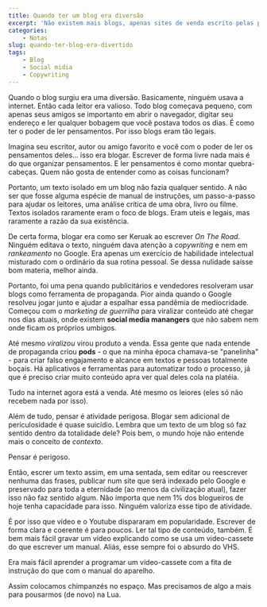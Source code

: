 ```yaml
---
title: Quando ter um blog era diversão
excerpt: 'Não existem mais blogs, apenas sites de venda escrito pelas pessoas mais incompetentes da internet.'
categories:
    - Notas
slug: quando-ter-blog-era-divertido
tags:
    - Blog
    - Social midia
    - Copywriting
---
```

Quando o blog surgiu era uma diversão. Basicamente, ninguém usava a internet. Então cada leitor era valioso. Todo blog começava pequeno, com apenas seus amigos se importanto em abrir o navegador, digitar seu endereço e ler qualquer bobagem que você postava todos os dias. É como ter o poder de ler pensamentos. Por isso blogs eram tão legais.

Imagina seu escritor, autor ou amigo favorito e você com o poder de ler os pensamentos deles... isso era blogar. Escrever de forma livre nada mais é do que organizar pensamentos. E ler pensamentos é como montar quebra-cabeças. Quem não gosta de entender como as coisas funcionam?

Portanto, um texto isolado em um blog não fazia qualquer sentido. A não ser que fosse alguma espécie de manual de instruções, um passo-a-passo para ajudar os leitores, uma análise crítica de uma obra, livro ou filme. Textos isolados raramente eram o foco de blogs. Eram uteis e legais, mas raramente a razão da sua existência. 

De certa forma, blogar era como ser Keruak ao escrever *On The Road*. Ninguém editava o texto, ninguém dava atenção a *copywriting* e nem em *rankeamento* no Google. Era apenas um exercício de habilidade intelectual misturado com o ordinário da sua rotina pessoal. Se dessa nulidade saísse bom materia, melhor ainda. 

Portanto, foi uma pena quando publicitários e vendedores resolveram usar blogs como ferramenta de propaganda. Pior ainda quando o Google resolveu jogar junto e ajudar a espalhar essa pandêmia de mediocridade. Começou com o *marketing de guerrilha* para viralizar conteúdo até chegar nos dias atuais, onde existem **social media manangers** que não sabem nem onde ficam os próprios umbigos.

Até mesmo *viralizou* virou produto a venda. Essa gente que nada entende de propaganda criou **pods** - o que na minha época chamava-se "panelinha" - para criar falso engajamento e alcance em textos e pessoas totalmente boçais. Há aplicativos e ferramentas para automatizar todo o processo, já que é preciso criar muito conteúdo apra ver qual deles cola na platéia. 

Tudo na internet agora está a venda. Até mesmo os leiores (eles só não recebem nada por isso).

Além de tudo, pensar é atividade perigosa. Blogar sem adicional de periculosidade é quase suicídio. Lembra que um texto de um blog só faz sentido dentro da totalidade dele? Pois bem, o mundo hoje não entende mais o conceito de *contexto*. 

Pensar é perigoso.

Então, escrer um texto assim, em uma sentada, sem editar ou reescrever nenhuma das frases, publicar num site que será indexado pelo Google e preservado para toda a eternidade (ao menos da civilização atual), fazer isso não faz sentido algum. Não importa que nem 1% dos blogueiros de hoje tenha capacidade para isso. Ninguém valoriza esse tipo de atividade.

É por isso que vídeo e o Youtube dispararam em popularidade. Escrever de forma clara e coerente é para poucos. Ler tal tipo de conteúdo, também. É bem mais fácil gravar um vídeo explicando como se usa um video-cassete do que escrever um manual. Aliás, esse sempre foi o absurdo do VHS.

Era mais fácil aprender a programar um video-cassete com a fita de instrução do que com o manual do aparelho.

Assim colocamos chimpanzés no espaço. Mas precisamos de algo a mais para pousarmos (de novo) na Lua.

